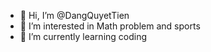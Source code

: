 - 👋 Hi, I’m @DangQuyetTien
- 👀 I’m interested in Math problem and sports
- 🌱 I’m currently learning coding

<!---
DangQuyetTien/DangQuyetTien is a ✨ special ✨ repository because its `README.md` (this file) appears on your GitHub profile.
You can click the Preview link to take a look at your changes.
--->
